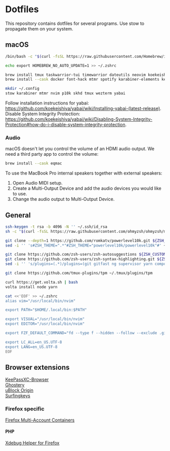 # Dotfiles
This repository contains dotfiles for several programs. Use stow to propagate them on your system.

## macOS
```zsh
/bin/bash -c "$(curl -fsSL https://raw.githubusercontent.com/Homebrew/install/HEAD/install.sh)"

echo export HOMEBREW_NO_AUTO_UPDATE=1 >> ~/.zshrc

brew install tmux taskwarrior-tui timewarrior dateutils neovim koekeishiya/formulae/yabai koekeishiya/formulae/skhd stow htop jq skhd fzf fd trash-cli ripgrep bat tree-sitter
brew install --cask docker font-hack mtmr spotify karabiner-elements keepassxc wezterm

mkdir ~/.config
stow karabiner mtmr nvim p10k skhd tmux wezterm yabai
```

Follow installation instructions for yabai: <https://github.com/koekeishiya/yabai/wiki/Installing-yabai-(latest-release)>. Disable System Integrity Protection: <https://github.com/koekeishiya/yabai/wiki/Disabling-System-Integrity-Protection#how-do-i-disable-system-integrity-protection>.

### Audio
macOS doesn't let you control the volume of an HDMI audio output. We need a third party app to control the volume:
```zsh
brew install --cask eqmac
```

To use the MacBook Pro internal speakers together with external speakers:
1. Open Audio MIDI setup.
2. Create a Multi-Output Device and add the audio devices you would like to use.
3. Change the audio output to Multi-Output Device.

## General
```zsh
ssh-keygen -t rsa -b 4096 -N '' ~/.ssh/id_rsa
sh -c "$(curl -fsSL https://raw.githubusercontent.com/ohmyzsh/ohmyzsh/master/tools/install.sh)"

git clone --depth=1 https://github.com/romkatv/powerlevel10k.git ${ZSH_CUSTOM:-$HOME/.oh-my-zsh/custom}/themes/powerlevel10k
sed -i '' 's#ZSH_THEME=".*"#ZSH_THEME="powerlevel10k/powerlevel10k"#' ~/.zshrc

git clone https://github.com/zsh-users/zsh-autosuggestions ${ZSH_CUSTOM:-~/.oh-my-zsh/custom}/plugins/zsh-autosuggestions
git clone https://github.com/zsh-users/zsh-syntax-highlighting.git ${ZSH_CUSTOM:-~/.oh-my-zsh/custom}/plugins/zsh-syntax-highlighting
sed -i '' 's/plugins=(.*)/plugins=(git gitfast ng supervisor yarn composer docker docker-compose zsh-autosuggestions vi-mode fzf zsh-syntax-highlighting zsh-interactive-cd)/' ~/.zshrc

git clone https://github.com/tmux-plugins/tpm ~/.tmux/plugins/tpm

curl https://get.volta.sh | bash
volta install node yarn

cat <<'EOF' >> ~/.zshrc
alias vim="/usr/local/bin/nvim"

export PATH="$HOME/.local/bin:$PATH"

export VISUAL="/usr/local/bin/nvim"
export EDITOR="/usr/local/bin/nvim"

export FZF_DEFAULT_COMMAND="fd --type f --hidden --follow --exclude .git"

export LC_ALL=en_US.UTF-8
export LANG=en_US.UTF-8
EOF
```

## Browser extensions
[KeePassXC-Browser](https://github.com/keepassxreboot/keepassxc-browser?tab=readme-ov-file#download-and-use)  
[Ghostery](https://www.ghostery.com/ghostery-ad-blocker)  
[uBlock Origin](https://github.com/gorhill/uBlock?tab=readme-ov-file#installation)  
[Surfingkeys](https://github.com/brookhong/Surfingkeys?tab=readme-ov-file#installation)  

### Firefox specific
[Firefox Multi-Account Containers](https://addons.mozilla.org/en-US/firefox/addon/multi-account-containers/)  

#### PHP
[Xdebug Helper for Firefox](https://addons.mozilla.org/nl/firefox/addon/xdebug-helper-for-firefox/)  
